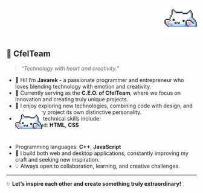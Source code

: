 <p align="right">
  <img src="https://raw.githubusercontent.com/javaro19/javaro19/main/kotek.gif" width="85" alt="pixel cat"/>
</p>


## 🌸 CfelTeam  

> *“Technology with heart and creativity.”*  

- 💖 Hi! I’m **Javarek** - a passionate programmer and entrepreneur who loves blending technology with emotion and creativity.  
- 💼 Currently serving as the **C.E.O. of CfelTeam**, where we focus on innovation and creating truly unique projects.  
- 🌱 I enjoy exploring new technologies, combining code with design, and giving every project its own distinctive personality.  
- 🧩 My main technical skills include:  
  - Frontend: **HTML**, **CSS**  <p align="right" style="margin-top:-60px; opacity:0.6;">
  <img src="https://raw.githubusercontent.com/javaro19/javaro19/main/kotek.gif" width="70" alt="pixel cat"/>
</p>

  - Programming languages: **C++**, **JavaScript**  
- 🚀 I build both web and desktop applications, constantly improving my craft and seeking new inspiration.  
- 💡 Always open to collaboration, learning, and creative challenges.  

---

✨ **Let’s inspire each other and create something truly extraordinary!**  
